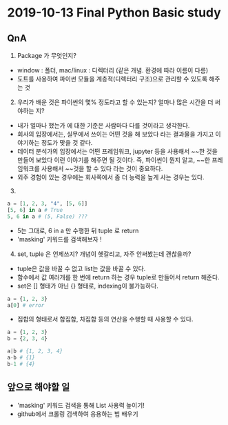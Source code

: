 # 2019-10-13 Final Python Basic study
## QnA
1. Package 가 무엇인지?
- window : 폴더, mac/linux : 디렉터리 (같은 개념. 환경에 따라 이름이 다름)
- 도트를 사용하여 파이썬 모듈을 계층적(디렉터리 구조)으로 관리할 수 있도록 해주는 것

2. 우리가 배운 것은 파이썬의 몇% 정도라고 할 수 있는지? 얼마나 많은 시간을 더 써야하는 지?
- 내가 얼마나 했는가 에 대한 기준은 사람마다 다를 것이라고 생각한다.
- 회사의 입장에서는, 실무에서 쓰이는 어떤 것을 해 보았다 라는 결과물을 가지고 이야기하는 정도가 맞을 것 같다.
- 데이터 분석가의 입장에서는 어떤 프레임워크, jupyter 등을 사용해서 ~~한 것을 만들어 보았다 이런 이야기를 해주면 될 것이다. 즉, 파이썬이 뭔지 알고, ~~한 프레임워크를 사용해서 ~~것을 할 수 있다 라는 것이 중요하다.
- 외주 경험이 있는 경우에는 회사쪽에서 좀 더 능력을 높게 사는 경우는 있다.

3. 
```python
a = [1, 2, 3, "4", [5, 6]]
[5, 6] in a # True
5, 6 in a # (5, False) ???
```
- 5는 그대로, 6 in a 만 수행한 뒤 tuple 로 return
- 'masking' 키워드를 검색해보자 !

4. set, tuple 은 언제쓰지? 개념이 헷갈리고, 자주 안써봤는데 괜찮을까?
- tuple은 값을 바꿀 수 없고 list는 값을 바꿀 수 있다.
- 함수에서 값 여러개를 한 번에 return 하는 경우 tuple로 만들어서 return 해준다.
- set은 [] 형태가 아닌 {} 형태로, indexing이 불가능하다.
```python
a = {1, 2, 3}
a[0] # error
```
- 집합의 형태로서 합집합, 차집합 등의 연산을 수행할 때 사용할 수 있다.
```python
a = {1, 2, 3}
b = {2, 3, 4}

a|b # {1, 2, 3, 4}
a-b # {1}
b-1 # {4}
```

## 앞으로 해야할 일
- 'masking' 키워드 검색을 통해 List 사용력 높이기!
- github에서 크롤링 검색하여 응용하는 법 배우기